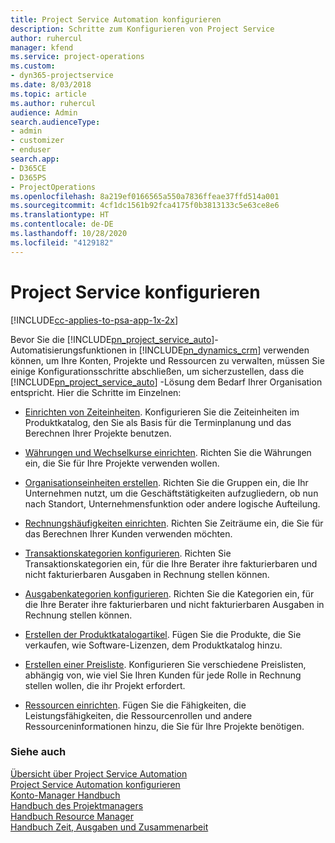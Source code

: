 ```yaml
---
title: Project Service Automation konfigurieren
description: Schritte zum Konfigurieren von Project Service
author: ruhercul
manager: kfend
ms.service: project-operations
ms.custom:
- dyn365-projectservice
ms.date: 8/03/2018
ms.topic: article
ms.author: ruhercul
audience: Admin
search.audienceType:
- admin
- customizer
- enduser
search.app:
- D365CE
- D365PS
- ProjectOperations
ms.openlocfilehash: 8a219ef0166565a550a7836ffeae37ffd514a001
ms.sourcegitcommit: 4cf1dc1561b92fca4175f0b3813133c5e63ce8e6
ms.translationtype: HT
ms.contentlocale: de-DE
ms.lasthandoff: 10/28/2020
ms.locfileid: "4129182"
---
```

# <a name="configure-project-service"></a>Project Service konfigurieren

[!INCLUDE[cc-applies-to-psa-app-1x-2x](../includes/cc-applies-to-psa-app-1x-2x.md)]

Bevor Sie die [!INCLUDE[pn_project_service_auto](../includes/pn-project-service-auto.md)]-Automatisierungsfunktionen in [!INCLUDE[pn_dynamics_crm](../includes/pn-dynamics-crm.md)] verwenden können, um Ihre Konten, Projekte und Ressourcen zu verwalten, müssen Sie einige Konfigurationsschritte abschließen, um sicherzustellen, dass die [!INCLUDE[pn_project_service_auto](../includes/pn-project-service-auto.md)] -Lösung dem Bedarf Ihrer Organisation entspricht. Hier die Schritte im Einzelnen:  
  
-   [Einrichten von Zeiteinheiten](../psa/set-up-time-units.md). Konfigurieren Sie die Zeiteinheiten im Produktkatalog, den Sie als Basis für die Terminplanung und das Berechnen Ihrer Projekte benutzen.  
  
-   [Währungen und Wechselkurse einrichten](../psa/set-up-currencies-exchange-rates.md). Richten Sie die Währungen ein, die Sie für Ihre Projekte verwenden wollen.  
  
-   [Organisationseinheiten erstellen](../psa/create-organizational-units.md). Richten Sie die Gruppen ein, die Ihr Unternehmen nutzt, um die Geschäftstätigkeiten aufzugliedern, ob nun nach Standort, Unternehmensfunktion oder andere logische Aufteilung.  
  
-   [Rechnungshäufigkeiten einrichten](../psa/set-up-invoice-frequencies.md). Richten Sie Zeiträume ein, die Sie für das Berechnen Ihrer Kunden verwenden möchten.  
  
-   [Transaktionskategorien konfigurieren](../psa/configure-transaction-categories.md). Richten Sie Transaktionskategorien ein, für die Ihre Berater ihre fakturierbaren und nicht fakturierbaren Ausgaben in Rechnung stellen können.  
  
-   [Ausgabenkategorien konfigurieren](../psa/configure-expense-categories.md). Richten Sie die Kategorien ein, für die Ihre Berater ihre fakturierbaren und nicht fakturierbaren Ausgaben in Rechnung stellen können.  
  
-   [Erstellen der Produktkatalogartikel](../psa/create-product-catalog-items.md). Fügen Sie die Produkte, die Sie verkaufen, wie Software-Lizenzen, dem Produktkatalog hinzu.  
  
-   [Erstellen einer Preisliste](../psa/create-price-list.md). Konfigurieren Sie verschiedene Preislisten, abhängig von, wie viel Sie Ihren Kunden für jede Rolle in Rechnung stellen wollen, die ihr Projekt erfordert.  
  
-   [Ressourcen einrichten](../psa/set-up-resources.md). Fügen Sie die Fähigkeiten, die Leistungsfähigkeiten, die Ressourcenrollen und andere Ressourceninformationen hinzu, die Sie für Ihre Projekte benötigen.  
  
### <a name="see-also"></a>Siehe auch  
 [Übersicht über Project Service Automation](../psa/overview.md)   
 [Project Service Automation konfigurieren](../psa/configure.md)   
 [Konto-Manager Handbuch](../psa/account-manager-guide.md)   
 [Handbuch des Projektmanagers](../psa/project-manager-guide.md)   
 [Handbuch Resource Manager](../psa/resource-manager-guide.md)   
 [Handbuch Zeit, Ausgaben und Zusammenarbeit](../psa/time-expense-collaboration-guide.md)
